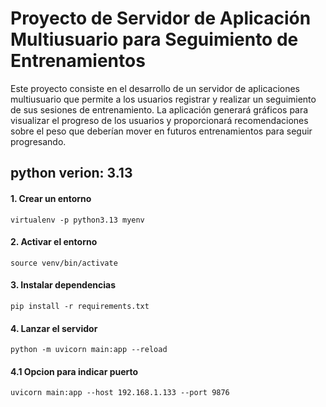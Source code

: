 # Proyecto de Servidor de Aplicación Multiusuario para Seguimiento de Entrenamientos

Este proyecto consiste en el desarrollo de un servidor de aplicaciones multiusuario que permite a los usuarios registrar y realizar un seguimiento de sus sesiones de entrenamiento. La aplicación generará gráficos para visualizar el progreso de los usuarios y proporcionará recomendaciones sobre el peso que deberían mover en futuros entrenamientos para seguir progresando.

## python verion: 3.13

#### 1. Crear un entorno
```
virtualenv -p python3.13 myenv
```
#### 2. Activar el entorno

```
source venv/bin/activate 
```
#### 3. Instalar dependencias
```
pip install -r requirements.txt 
```
#### 4. Lanzar el servidor
```
python -m uvicorn main:app --reload
```
#### 4.1 Opcion para indicar puerto
```
uvicorn main:app --host 192.168.1.133 --port 9876
```